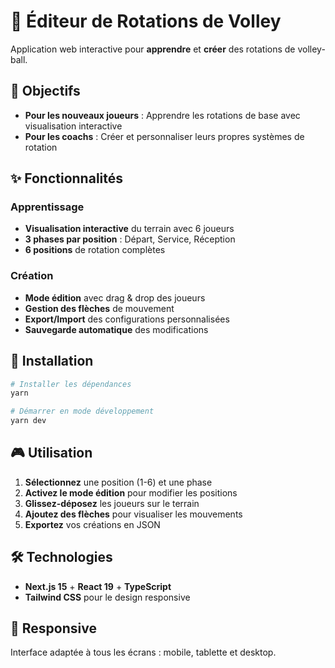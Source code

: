 # 🏐 Éditeur de Rotations de Volley

Application web interactive pour **apprendre** et **créer** des rotations de volley-ball.

## 🎯 Objectifs

- **Pour les nouveaux joueurs** : Apprendre les rotations de base avec visualisation interactive
- **Pour les coachs** : Créer et personnaliser leurs propres systèmes de rotation

## ✨ Fonctionnalités

### Apprentissage

- **Visualisation interactive** du terrain avec 6 joueurs
- **3 phases par position** : Départ, Service, Réception
- **6 positions** de rotation complètes

### Création

- **Mode édition** avec drag & drop des joueurs
- **Gestion des flèches** de mouvement
- **Export/Import** des configurations personnalisées
- **Sauvegarde automatique** des modifications

## 🚀 Installation

```bash
# Installer les dépendances
yarn

# Démarrer en mode développement
yarn dev
```

## 🎮 Utilisation

1. **Sélectionnez** une position (1-6) et une phase
2. **Activez le mode édition** pour modifier les positions
3. **Glissez-déposez** les joueurs sur le terrain
4. **Ajoutez des flèches** pour visualiser les mouvements
5. **Exportez** vos créations en JSON

## 🛠️ Technologies

- **Next.js 15** + **React 19** + **TypeScript**
- **Tailwind CSS** pour le design responsive

## 📱 Responsive

Interface adaptée à tous les écrans : mobile, tablette et desktop.

